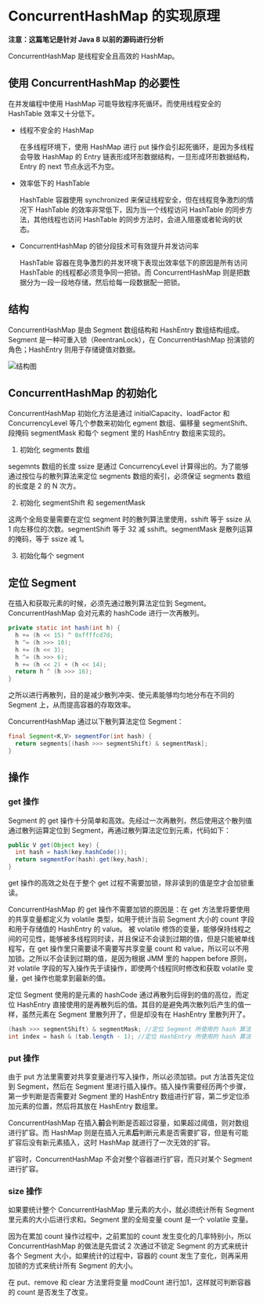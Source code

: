 # ConcurrentHashMap 的实现原理

**注意：这篇笔记是针对 Java 8 以前的源码进行分析**

ConcurrentHashMap 是线程安全且高效的 HashMap。

## 使用 ConcurrentHashMap 的必要性

在并发编程中使用 HashMap 可能导致程序死循环。而使用线程安全的 HashTable 效率又十分低下。

* 线程不安全的 HashMap

  在多线程环境下，使用 HashMap 进行 put 操作会引起死循环，是因为多线程会导致 HashMap 的 Entry 链表形成环形数据结构，一旦形成环形数据结构，Entry 的 next 节点永远不为空。

* 效率低下的 HashTable

  HashTable 容器使用 synchronized 来保证线程安全，但在线程竞争激烈的情况下 HashTable 的效率非常低下，因为当一个线程访问 HashTable 的同步方法，其他线程也访问  HashTable 的同步方法时，会进入阻塞或者轮询的状态。

* ConcurrentHashMap 的锁分段技术可有效提升并发访问率

  HashTable 容器在竞争激烈的并发环境下表现出效率低下的原因是所有访问 HashTable 的线程都必须竞争同一把锁。而 ConcurrentHashMap 则是把数据分为一段一段地存储，然后给每一段数据配一把锁。

## 结构

ConcurrentHashMap 是由 Segment 数组结构和 HashEntry 数组结构组成。Segment 是一种可重入锁（ReentranLock），在 ConcurrentHashMap 扮演锁的角色；HashEntry 则用于存储键值对数据。

![结构图](https://www.processon.com/chart_image/58dd9f28e4b0fdc02219c94c.png)


## ConcurrentHashMap 的初始化

ConcurrentHashMap 初始化方法是通过 initialCapacity、loadFactor 和 ConcurrencyLevel 等几个参数来初始化 egment 数组、偏移量 segmentShift、段掩码 segmentMask 和每个 segment 里的 HashEntry 数组来实现的。

1. 初始化 segments 数组

  segemnts 数组的长度 ssize 是通过 ConcurrencyLevel 计算得出的。为了能够通过按位与的散列算法来定位 segments 数组的索引，必须保证 segments 数组的长度是 2 的 N 次方。

2. 初始化 segmentShift 和 segementMask

  这两个全局变量需要在定位 segment 时的散列算法里使用，sshift 等于 ssize 从 1 向左移位的次数。segmentShift 等于 32 减 sshift。segmentMask 是散列运算的掩码，等于 ssize 减 1。

3. 初始化每个 segment

## 定位 Segment

在插入和获取元素的时候，必须先通过散列算法定位到 Segment。ConcurrentHashMap 会对元素的 hashCode 进行一次再散列。

```Java
private static int hash(int h) {
  h += (h << 15) ^ 0xffffcd7d;
  h ^= (h >>> 10);
  h += (h << 3);
  h ^= (h >>> 6);
  h += (h << 2) + (h << 14);
  return h ^ (h >>> 16);
}
```

之所以进行再散列，目的是减少散列冲突、使元素能够均匀地分布在不同的 Segment 上，从而提高容器的存取效率。

ConcurrentHashMap 通过以下散列算法定位 Segment：
```Java
final Segment<K,V> segmentFor(int hash) {
  return segments[(hash >>> segmentShift) & segmentMask];
}
```

## 操作

### get 操作

Segment 的 get 操作十分简单和高效。先经过一次再散列，然后使用这个散列值通过散列运算定位到 Segment，再通过散列算法定位到元素，代码如下：

```Java
public V get(Object key) {
  int hash = hash(key.hashCode());
  return segmentFor(hash).get(key,hash);
}
```

get 操作的高效之处在于整个 get 过程不需要加锁，除非读到的值是空才会加锁重读。

ConcurrentHashMap 的 get 操作不需要加锁的原因是：在 get 方法里将要使用的共享变量都定义为 volatile 类型，如用于统计当前 Segment 大小的 count 字段和用于存储值的 HashEntry 的 value。
被 volatile 修饰的变量，能够保持线程之间的可见性，能够被多线程同时读，并且保证不会读到过期的值，但是只能被单线程写，在 get 操作里只需要读不需要写共享变量 count 和 value，所以可以不用加锁。之所以不会读到过期的值，是因为根据 JMM 里的 happen before 原则，对 volatile 字段的写入操作先于读操作，即使两个线程同时修改和获取 volatile 变量，get 操作也能拿到最新的值。

定位 Segment 使用的是元素的 hashCode 通过再散列后得到的值的高位，而定位 HashEntry 直接使用的是再散列后的值。其目的是避免两次散列后产生的值一样，虽然元素在 Segment 里散列开了，但是却没有在 HashEntry 里散列开了。

```Java
(hash >>> segmentShift) & segmentMask; //定位 Segment 所使用的 hash 算法
int index = hash & (tab.length - 1); //定位 HashEntry 所使用的 hash 算法
```

### put 操作

由于 put 方法里需要对共享变量进行写入操作，所以必须加锁。put 方法首先定位到 Segment，然后在 Segment 里进行插入操作。插入操作需要经历两个步骤，第一步判断是否需要对 Segment 里的 HashEntry 数组进行扩容，第二步定位添加元素的位置，然后将其放在 HashEntry 数组里。

ConcurrentHashMap 在插入**前**会判断是否超过容量，如果超过阈值，则对数组进行扩容。而 HashMap 则是在插入元素**后**判断元素是否需要扩容，但是有可能扩容后没有新元素插入，这时 HashMap 就进行了一次无效的扩容。

扩容时，ConcurrentHashMap 不会对整个容器进行扩容，而只对某个 Segment 进行扩容。

### size 操作

如果要统计整个 ConcurrentHashMap 里元素的大小，就必须统计所有 Segment 里元素的大小后进行求和。Segment 里的全局变量 count 是一个 volatile 变量。

因为在累加 count 操作过程中，之前累加的 count 发生变化的几率特别小，所以 ConcurrentHashMap 的做法是先尝试 2 次通过不锁定 Segment 的方式来统计各个 Segment 大小，如果统计的过程中，容器的 count 发生了变化，则再采用加锁的方式来统计所有 Segment 的大小。

在 put、remove 和 clear 方法里将变量 modCount 进行加1，这样就可判断容器的 count 是否发生了改变。
